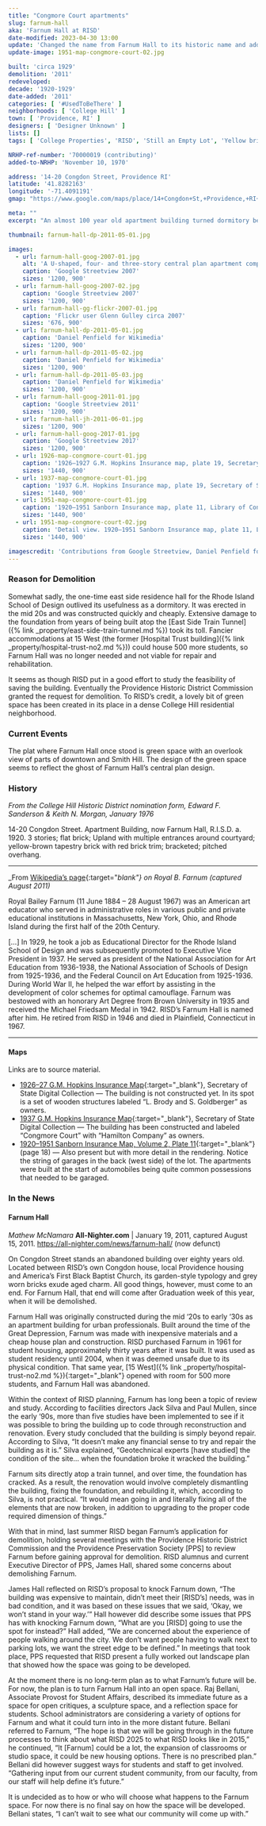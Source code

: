 ```yaml
---
title: "Congmore Court apartments"
slug: farnum-hall
aka: 'Farnum Hall at RISD'
date-modified: 2023-04-30 13:00
update: 'Changed the name from Farnum Hall to its historic name and added maps'
update-image: 1951-map-congmore-court-02.jpg

built: 'circa 1929'
demolition: '2011'
redeveloped:
decade: '1920-1929'
date-added: '2011'
categories: [ '#UsedToBeThere' ]
neighborhoods: [ 'College Hill' ]
town: [ 'Providence, RI' ]
designers: [ 'Designer Unknown' ]
lists: []
tags: [ 'College Properties', 'RISD', 'Still an Empty Lot', 'Yellow brick' ]

NRHP-ref-number: '70000019 (contributing)'
added-to-NRHP: 'November 10, 1970'

address: '14-20 Congdon Street, Providence RI'
latitude: '41.8282163'
longitude: '-71.4091191'
gmap: "https://www.google.com/maps/place/14+Congdon+St,+Providence,+RI+02906/@41.8282163,-71.4091191,17z/data=!3m1!4b1!4m5!3m4!1s0x89e44517f77fcd97:0x9dbdda52fe5eee0d!8m2!3d41.8282163!4d-71.4069304"

meta: ""
excerpt: "An almost 100 year old apartment building turned dormitory became too downtrodden to be useful. "

thumbnail: farnum-hall-dp-2011-05-01.jpg

images:
  - url: farnum-hall-goog-2007-01.jpg
    alt: 'A U-shaped, four- and three-story central plan apartment complex built on College Hill in the 1920s with simple or no ornamentation. When it was purchased by the Rhode Island School of Design, it was named after an American art educator.'
    caption: 'Google Streetview 2007'
    sizes: '1200, 900'
  - url: farnum-hall-goog-2007-02.jpg
    caption: 'Google Streetview 2007'
    sizes: '1200, 900'
  - url: farnum-hall-gg-flickr-2007-01.jpg
    caption: 'Flickr user Glenn Gulley circa 2007'
    sizes: '676, 900'
  - url: farnum-hall-dp-2011-05-01.jpg
    caption: 'Daniel Penfield for Wikimedia'
    sizes: '1200, 900'
  - url: farnum-hall-dp-2011-05-02.jpg
    caption: 'Daniel Penfield for Wikimedia'
    sizes: '1200, 900'
  - url: farnum-hall-dp-2011-05-03.jpg
    caption: 'Daniel Penfield for Wikimedia'
    sizes: '1200, 900'
  - url: farnum-hall-goog-2011-01.jpg
    caption: 'Google Streetview 2011'
    sizes: '1200, 900'
  - url: farnum-hall-jh-2011-06-01.jpg
    sizes: '1200, 900'
  - url: farnum-hall-goog-2017-01.jpg
    caption: 'Google Streetview 2017'
    sizes: '1200, 900'
  - url: 1926-map-congmore-court-01.jpg
    caption: '1926–1927 G.M. Hopkins Insurance map, plate 19, Secretary of State Digital Collections'
    sizes: '1440, 900'
  - url: 1937-map-congmore-court-01.jpg
    caption: '1937 G.M. Hopkins Insurance map, plate 19, Secretary of State Digital Collections'
    sizes: '1440, 900'
  - url: 1951-map-congmore-court-01.jpg
    caption: '1920–1951 Sanborn Insurance map, plate 11, Library of Congress Maps Division'
    sizes: '1440, 900'
  - url: 1951-map-congmore-court-02.jpg
    caption: 'Detail view. 1920–1951 Sanborn Insurance map, plate 11, Library of Congress Maps Division'
    sizes: '1440, 900'

imagescredit: 'Contributions from Google Streetview, Daniel Penfield for Wikimedia, Flickr user Glenn Gulley, Secretary of State Digital Collections, and the Library of Congress'
---
```


### Reason for Demolition

Somewhat sadly, the one-time east side residence hall for the Rhode Island School of Design outlived its usefulness as a dormitory. It was erected in the mid 20s and was constructed quickly and cheaply. Extensive damage to the foundation from years of being built atop the [East Side Train Tunnel]({% link _property/east-side-train-tunnel.md %}) took its toll. Fancier accommodations at 15 West (the former [Hospital Trust building]({% link _property/hospital-trust-no2.md %})) could house 500 more students, so Farnum Hall was no longer needed and not viable for repair and rehabilitation.

It seems as though RISD put in a good effort to study the feasibility of saving the building. Eventually the Providence Historic District Commission granted the request for demolition. To RISD’s credit, a lovely bit of green space has been created in its place in a dense College Hill residential neighborhood.


### Current Events

The plat where Farnum Hall once stood is green space with an overlook view of parts of downtown and Smith Hill. The design of the green space seems to reflect the ghost of Farnum Hall’s central plan design.


### History

_From the College Hill Historic District nomination form, Edward F. Sanderson & Keith N. Morgan, January 1976_

14-20 Congdon Street. Apartment Building, now Farnum Hall, R.I.S.D. a. 1920. 3 stories; flat brick; Upland with multiple entrances around courtyard; yellow-brown tapestry brick with red brick trim; bracketed; pitched overhang.

***

_From [Wikipedia’s page](//en.wikipedia.org/wiki/Royal_B._Farnum){:target="_blank"} on Royal B. Farnum (captured August 2011)_

Royal Bailey Farnum (11 June 1884 – 28 August 1967) was an American art educator who served in administrative roles in various public and private educational institutions in Massachusetts, New York, Ohio, and Rhode Island during the first half of the 20th Century.

[…] In 1929, he took a job as Educational Director for the Rhode Island School of Design and was subsequently promoted to Executive Vice President in 1937. He served as president of the National Association for Art Education from 1936-1938, the National Association of Schools of Design from 1925-1936, and the Federal Council on Art Education from 1925-1936. During World War II, he helped the war effort by assisting in the development of color schemes for optimal camouflage. Farnum was bestowed with an honorary Art Degree from Brown University in 1935 and received the Michael Friedsam Medal in 1942. RISD’s Farnum Hall is named after him. He retired from RISD in 1946 and died in Plainfield, Connecticut in 1967.

***

#### Maps

Links are to source material.

+ [1926–27 G.M. Hopkins Insurance Map](//sosri.access.preservica.com/uncategorized/IO_c82222b2-d07d-45bf-9526-99a4d742c58b/){:target="_blank"}, Secretary of State Digital Collection — The building is not constructed yet. In its spot is a set of wooden structures labeled “L. Brody and S. Goldberger” as owners.
+ [1937 G.M. Hopkins Insurance Map](//sosri.access.preservica.com/uncategorized/IO_d7d0bc6d-2c3f-4e1e-b9d1-e9b4eb580fa8/){:target="_blank"}, Secretary of State Digital Collection — The building has been constructed and labeled “Congmore Court” with “Hamilton Company” as owners.
+ [1920–1951 Sanborn Insurance Map, Volume 2, Plate 11](http://hdl.loc.gov/loc.gmd/g3774pm.g3774pm_g08099195102){:target="_blank"} (page 18) — Also present but with more detail in the rendering. Notice the string of garages in the back (west side) of the lot. The apartments were built at the start of automobiles being quite common possessions that needed to be garaged.


### In the News

#### Farnum Hall

_Mathew McNamara_
**All-Nighter.com** | January 19, 2011, captured August 15, 2011. https://all-nighter.com/news/farnum-hall/ (now defunct)

On Congdon Street stands an abandoned building over eighty years old. Located between RISD’s own Congdon house, local Providence housing and America’s First Black Baptist Church, its garden-style typology and grey worn bricks exude aged charm. All good things, however, must come to an end. For Farnum Hall, that end will come after Graduation week of this year, when it will be demolished.

Farnum Hall was originally constructed during the mid ‘20s to early ‘30s as an apartment building for urban professionals. Built around the time of the Great Depression, Farnum was made with inexpensive materials and a cheap house plan and construction. RISD purchased Farnum in 1961 for student housing, approximately thirty years after it was built. It was used as student residency until 2004, when it was deemed unsafe due to its physical condition.  That same year, [15 West]({% link _property/hospital-trust-no2.md %}){:target="_blank"} opened with room for 500 more students, and Farnum Hall was abandoned.

Within the context of RISD planning, Farnum has long been a topic of review and study. According to facilities directors Jack Silva and Paul Mullen, since the early ‘90s, more than five studies have been implemented to see if it was possible to bring the building up to code through reconstruction and renovation. Every study concluded that the building is simply beyond repair. According to Silva, “It doesn’t make any financial sense to try and repair the building as it is.” Silva explained, “Geotechnical experts [have studied] the condition of the site… when the foundation broke it wracked the building.”

Farnum sits directly atop a train tunnel, and over time, the foundation has cracked. As a result, the renovation would involve completely dismantling the building, fixing the foundation, and rebuilding it, which, according to Silva, is not practical. “It would mean going in and literally fixing all of the elements that are now broken, in addition to upgrading to the proper code required dimension of things.”

With that in mind, last summer RISD began Farnum’s application for demolition, holding several meetings with the Providence Historic District Commission and the Providence Preservation Society [PPS] to review Farnum before gaining approval for demolition. RISD alumnus and current Executive Director of PPS, James Hall, shared some concerns about demolishing Farnum.

James Hall reflected on RISD’s proposal to knock Farnum down, “The building was expensive to maintain, didn’t meet their [RISD’s] needs, was in bad condition, and it was based on these issues that we said, ‘Okay, we won’t stand in your way.’” Hall however did describe some issues that PPS has with knocking Farnum down, “What are you [RISD] going to use the spot for instead?” Hall added, “We are concerned about the experience of people walking around the city. We don’t want people having to walk next to parking lots, we want the street edge to be defined.” In meetings that took place, PPS requested that RISD present a fully worked out landscape plan that showed how the space was going to be developed.

At the moment there is no long-term plan as to what Farnum’s future will be. For now, the plan is to turn Farnum Hall into an open space. Raj Bellani, Associate Provost for Student Affairs, described its immediate future as a space for open critiques, a sculpture space, and a reflection space for students. School administrators are considering a variety of options for Farnum and what it could turn into in the more distant future. Bellani referred to Farnum, “The hope is that we will be going through in the future processes to think about what RISD 2025 to what RISD looks like in 2015,” he continued, “It [Farnum] could be a lot, the expansion of classrooms or studio space, it could be new housing options. There is no prescribed plan.” Bellani did however suggest ways for students and staff to get involved. “Gathering input from our current student community, from our faculty, from our staff will help define it’s future.”

It is undecided as to how or who will choose what happens to the Farnum space.  For now there is no final say on how the space will be developed. Bellani states, “I  can’t wait to see what our community will come up with.”
